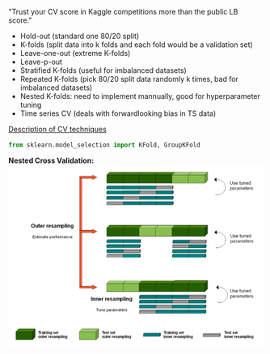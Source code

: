 "Trust your CV score in Kaggle competitions more than the public LB score."

- Hold-out (standard one 80/20 split)
- K-folds (split data into k folds and each fold would be a validation set)
- Leave-one-out (extreme K-folds)
- Leave-p-out
- Stratified K-folds (useful for imbalanced datasets)
- Repeated K-folds (pick 80/20 split data randomly k times, bad for imbalanced datasets)
- Nested K-folds: need to implement mannually, good for hyperparameter tuning
- Time series CV (deals with forwardlooking bias in TS data)

[Description of CV techniques](https://neptune.ai/blog/cross-validation-in-machine-learning-how-to-do-it-right)

```python
from sklearn.model_selection import KFold, GroupKFold
```

**Nested Cross Validation:**
![alt text](./assets/images/nested_cv.png)